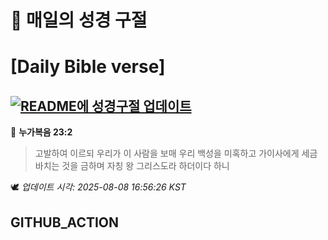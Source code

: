 # 🙏 매일의 성경 구절
# [Daily Bible verse]
## [![README에 성경구절 업데이트](https://github.com/DONGSUKA/first_test/actions/workflows/update-readme-bible.yml/badge.svg)](https://github.com/DONGSUKA/first_test/actions/workflows/update-readme-bible.yml)
<!-- START_BIBLE_VERSE -->
📖 **누가복음 23:2**
> 고발하여 이르되 우리가 이 사람을 보매 우리 백성을 미혹하고 가이사에게 세금 바치는 것을 금하며 자칭 왕 그리스도라 하더이다 하니

🕊️ _업데이트 시각: 2025-08-08 16:56:26 KST_
  <!-- END_BIBLE_VERSE -->
## GITHUB_ACTION
